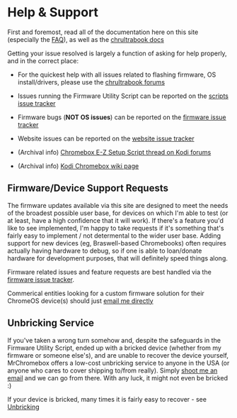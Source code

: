 

# Help & Support

First and foremost, read all of the documentation here on this site (especially the [FAQ](/docs/faq.md)), as well as the [chrultrabook docs](https://docs.chrultrabook.com)


Getting your issue resolved is largely a function of asking for help properly, and in the correct place:

*   For the quickest help with all issues related to flashing firmware, OS install/drivers, please use the [chrultrabook forums](https://forum.chrultrabook.com/)

*   Issues running the Firmware Utility Script can be reported on the [scripts issue tracker](https://github.com/MrChromebox/scripts/issues/)

*   Firmware bugs (**NOT OS issues**) can be reported on the [firmware issue tracker](https://github.com/MrChromebox/firmware/issues/)

*   Website issues can be reported on the [website issue tracker](https://github.com/MrChromebox/website/issues/)

*   (Archival info) [Chromebox E-Z Setup Script thread on Kodi forums](http://forum.kodi.tv/showthread.php?tid=194362)

*   (Archival info) [Kodi Chromebox wiki page](https://kodi.wiki/view/Archive:Chromebox)


## Firmware/Device Support Requests

The firmware updates available via this site are designed to meet the needs of the broadest possible user base, for devices on which I'm able to test (or at least, have a high confidence that it will work). If there's a feature you'd like to see implemented, I'm happy to take requests if it's something that's fairly easy to implement / not determental to the wider user base. Adding support for new devices (eg, Braswell-based Chromebooks) often requires actually having hardware to debug, so if one is able to loan/donate hardware for development purposes, that will definitely speed things along.

Firmware related issues and feature requests are best handled via the [firmware issue tracker](https://github.com/MrChromebox/firmware/issues).

Commerical entities looking for a custom firmware solution for their ChromeOS device(s) should just [email me directly](mailto:MrChromebox@gmail.com)


## Unbricking Service

If you've taken a wrong turn somehow and, despite the safeguards in the Firmware Utility Script, ended up with a bricked device (whether from my firmware or someone else's), and are unable to recover the device yourself, MrChromebox offers a low-cost unbricking service to anyone in the USA (or anyone who cares to cover shipping to/from really). Simply [shoot me an email](mailto:MrChromebox@gmail.com) and we can go from there. With any luck, it might not even be bricked :)

If your device is bricked, many times it is fairly easy to recover - see [Unbricking](/docs/support/unbricking/index.md)